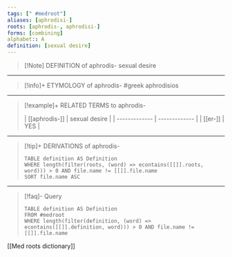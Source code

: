 ```yaml
---
tags: [" #medroot"]
aliases: [aphrodisi-]
roots: [aphrodis-, aphrodisi-]
forms: [combining]
alphabet:: A
definition: [sexual desire]
---
```

>[!Note] DEFINITION of aphrodis-
>sexual desire
_____
>[!info]+ ETYMOLOGY of aphrodis-
>#greek aphrodisios
_____
>[!example]+ RELATED TERMS to aphrodis-
>
>| [[aphrodis-]] | sexual desire |
| ------------- | ------------- |
| [[er-]]       | YES              |
_____
>[!tip]+ DERIVATIONS of aphrodis-
>```dataview
>TABLE definition AS Definition 
>WHERE length(filter(roots, (word) => econtains([[]].roots, word))) > 0 AND file.name != [[]].file.name
>SORT file.name ASC
>```
_____
>[!faq]- Query
>
>```dataview
>TABLE definition AS Definition
>FROM #medroot
>WHERE length(filter(definition, (word) => econtains([[]].definition, word))) > 0 AND file.name != [[]].file.name
>```

[[Med roots dictionary]]